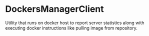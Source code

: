 DockersManagerClient
====================

Utility that runs on docker host to report server statistics along with executing docker instructions like pulling image from repository.
